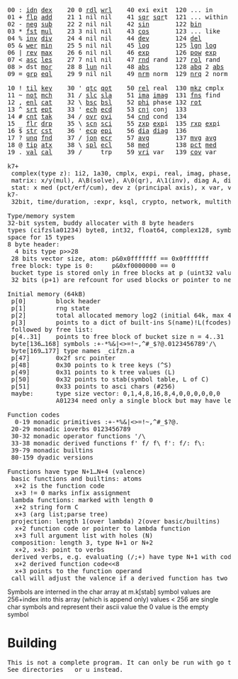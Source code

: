 <pre>00 : <a href="../../blob/master/k.go#L780">idn</a> <a href="../../blob/master/k.go#L481">dex</a>    20 0 <a href="../../blob/master/k.go#L3811">rdl</a> <a href="../../blob/master/k.go#L3815">wrl</a>    40 exi exit  120 ... in       60 <a href="../../blob/master/k.go#L4509">prm</a>  140
01 + <a href="../../blob/master/k.go#L781">flp</a> <a href="../../blob/master/k.go#L2070">add</a>    21 1 nil nil    41 <a href="../../blob/master/k.go#L1893">sqr</a> <a href="../../blob/master/k.go#L1893">sqr</a>t  121 ... within   61      141
02 - <a href="../../blob/master/k.go#L820">neg</a> <a href="../../blob/master/k.go#L2071">sub</a>    22 2 nil nil    42 <a href="../../blob/master/k.go#L1896">sin</a>       122 <a href="../../blob/master/k.go#L4060">bin</a>          62      142
03 * <a href="../../blob/master/k.go#L823">fst</a> <a href="../../blob/master/k.go#L2072">mul</a>    23 3 nil nil    43 <a href="../../blob/master/k.go#L1899">cos</a>       123 ... like     63      143
04 % <a href="../../blob/master/k.go#L861">inv</a> <a href="../../blob/master/k.go#L2073">div</a>    24 4 nil nil    44 <a href="../../blob/master/k.go#L5112">dev</a>       124 <a href="../../blob/master/k.go#L4476">del</a>          64      144
05 & <a href="../../blob/master/k.go#L864">wer</a> <a href="../../blob/master/k.go#L2074">min</a>    25 5 nil nil    45 <a href="../../blob/master/k.go#L1917">log</a>       125 <a href="../../blob/master/k.go#L2079">lgn</a> <a href="../../blob/master/k.go#L1917">log</a>      65      145
06 | <a href="../../blob/master/k.go#L890">rev</a> <a href="../../blob/master/k.go#L2075">max</a>    26 6 nil nil    46 <a href="../../blob/master/k.go#L1920">exp</a>       126 <a href="../../blob/master/k.go#L2082">pow</a> <a href="../../blob/master/k.go#L1920">exp</a>      66      146
07 < <a href="../../blob/master/k.go#L921">asc</a> <a href="../../blob/master/k.go#L2076">les</a>    27 7 nil nil    47 <a href="../../blob/master/k.go#L4601">rnd</a> rand  127 <a href="../../blob/master/k.go#L4546">rol</a> rand     67      147
08 > dst <a href="../../blob/master/k.go#L2077">mor</a>    28 8 <a href="../../blob/master/k.go#L3821">lun</a> nil    48 <a href="../../blob/master/k.go#L1902">abs</a>       128 <a href="../../blob/master/k.go#L1910">abq</a> 2 <a href="../../blob/master/k.go#L1902">abs</a>    68      148
09 = <a href="../../blob/master/k.go#L964">grp</a> <a href="../../blob/master/k.go#L2078">eql</a>    29 9 nil nil    49 <a href="../../blob/master/k.go#L4689">nrm</a> norm  129 <a href="../../blob/master/k.go#L4690">nrq</a> 2 norm   69      149
                                                                          
10 ! <a href="../../blob/master/k.go#L993">til</a> <a href="../../blob/master/k.go#L2123">key</a>    30 ' <a href="../../blob/master/k.go#L3363">qtc</a> <a href="../../blob/master/k.go#L3360">qot</a>    50 <a href="../../blob/master/k.go#L1923">rel</a> real  130 <a href="../../blob/master/k.go#L5035">mkz</a> cmplx    70      150
11 ~ <a href="../../blob/master/k.go#L1087">not</a> <a href="../../blob/master/k.go#L2157">mch</a>    31 / <a href="../../blob/master/k.go#L3364">slc</a> <a href="../../blob/master/k.go#L3361">sla</a>    51 <a href="../../blob/master/k.go#L1924">ima</a> <a href="../../blob/master/k.go#L1924">ima</a>g  131 <a href="../../blob/master/k.go#L2718">fns</a> find     71      151
12 , <a href="../../blob/master/k.go#L1106">enl</a> <a href="../../blob/master/k.go#L2221">cat</a>    32 \ <a href="../../blob/master/k.go#L3365">bsc</a> <a href="../../blob/master/k.go#L3362">bsl</a>    52 <a href="../../blob/master/k.go#L1925">phi</a> phase 132 <a href="../../blob/master/k.go#L2460">rot</a>          72      152
13 ^ <a href="../../blob/master/k.go#L1124">srt</a> <a href="../../blob/master/k.go#L2357">ept</a>    33 ' <a href="../../blob/master/k.go#L3372">ech</a> <a href="../../blob/master/k.go#L3398">ecd</a>    53 <a href="../../blob/master/k.go#L1953">cnj</a> conj  133              73      153
14 # <a href="../../blob/master/k.go#L1125">cnt</a> <a href="../../blob/master/k.go#L2387">tak</a>    34 / <a href="../../blob/master/k.go#L3523">ovr</a> <a href="../../blob/master/k.go#L3661">ovi</a>    54 <a href="../../blob/master/k.go#L4869">cnd</a> cond  134              74      154
15 _ <a href="../../blob/master/k.go#L1133">flr</a> <a href="../../blob/master/k.go#L2461">drp</a>    35 \ <a href="../../blob/master/k.go#L3582">scn</a> <a href="../../blob/master/k.go#L3694">sci</a>    55 <a href="../../blob/master/k.go#L2011">zxp</a> <a href="../../blob/master/k.go#L1920">exp</a>i  135 <a href="../../blob/master/k.go#L1974">rxp</a> <a href="../../blob/master/k.go#L1920">exp</a>i     75      155
16 $ <a href="../../blob/master/k.go#L1158">str</a> <a href="../../blob/master/k.go#L2577">cst</a>    36 ' <a href="../../blob/master/k.go#L3418">ecp</a> <a href="../../blob/master/k.go#L3475">epi</a>    56 <a href="../../blob/master/k.go#L1062">dia</a> <a href="../../blob/master/k.go#L1062">dia</a>g  136              76      156
17 ? <a href="../../blob/master/k.go#L1235">unq</a> <a href="../../blob/master/k.go#L2679">fnd</a>    37 / <a href="../../blob/master/k.go#L3954">jon</a> <a href="../../blob/master/k.go#L3495">ecr</a>    57 <a href="../../blob/master/k.go#L5207">avg</a>       137 <a href="../../blob/master/k.go#L5238">mvg</a> <a href="../../blob/master/k.go#L5207">avg</a>      77      157
18 @ <a href="../../blob/master/k.go#L1267">tip</a> <a href="../../blob/master/k.go#L2750">atx</a>    38 \ <a href="../../blob/master/k.go#L3921">spl</a> <a href="../../blob/master/k.go#L3509">ecl</a>    58 <a href="../../blob/master/k.go#L5343">med</a>       138 <a href="../../blob/master/k.go#L5355">pct</a> <a href="../../blob/master/k.go#L5343">med</a>      78      158
19 . <a href="../../blob/master/k.go#L1280">val</a> <a href="../../blob/master/k.go#L3218">cal</a>    39 /     trp    59 <a href="../../blob/master/k.go#L5138">vri</a> var   139 <a href="../../blob/master/k.go#L5159">cov</a> var      79      15

k7+
 complex(type z): 1i2, 1a30, cmplx, expi, real, imag, phase, conj, rand 3i(binormal)
 matrix: x/y(mul), A\B(solve), A\0(qr), A\1(inv), diag A, diag v, norm, cond
 stat: x med (pct/erf/cum), dev z (principal axis), x var, var z (cov), x avg (cum/win/exp)
k7-
 32bit, time/duration, :expr, ksql, crypto, network, multithread
 
Type/memory system
32-bit system, buddy allocater with 8 byte headers
types (cifzsla01234) byte8, int32, float64, complex128, symbol64, list32, dict64, funcs
space for 15 types
8 byte header:
  4 bits type p>>28
 28 bits vector size, atom: p&0x0fffffff == 0x0fffffff
 free block: type is 0:     p&0xf0000000 == 0
 bucket type is stored only in free blocks at p (uint32 value)
 32 bits (p+1) are refcount for used blocks or pointer to next free

Initial memory (64kB)
 p[0]        block header
 p[1]        rng state
 p[2]        total allocated memory log2 (initial 64k, max 4G) uint32
 p[3]        points to a dict of built-ins S(name)!L(fcodes)
 followed by free list:
 p[4..31]    points to free block of bucket size n = 4..31
 byte[136…168] symbols :+-*%&|<>=!~,^#_$?@.0123456789'/\
 byte[169…177] type names _cifzn.a
 p[47]       0x2f src pointer
 p[48]       0x30 points to k tree keys (^S)
 p[49]       0x31 points to k tree values (L)
 p[50]       0x32 points to stab(symbol table, L of C)
 p[51]       0x33 points to asci chars (#256)
 maybe:      type size vector: 0,1,4,8,16,8,4,0,0,0,0,0,0
             A01234 need only a single block but may have length>0

Function codes
  0-19 monadic primitives :+-*%&|<>=!~,^#_$?@.
 20-29 monadic ioverbs 0123456789
 30-32 monadic operator functions '/\
 33-38 monadic derived functions f' f/ f\ f': f/: f\:
 39-79 monadic builtins
 80-159 dyadic versions

Functions have type N+1…N+4 (valence)
 basic functions and builtins: atoms
  x+2 is the function code
  x+3 != 0 marks infix assignment
 lambda functions: marked with length 0
  x+2 string form C
  x+3 (arg list;parse tree)
 projection: length 1(over lambda) 2(over basic/builtins)
  x+2 function code or pointer to lambda function
  x+3 full argument list with holes (N)
 composition: length 3, type N+1 or N+2
  x+2, x+3: point to verbs
 derived verbs, e.g. evaluating (/;+) have type N+1 with code > 256
  x+2 derived function code<<8
  x+3 points to the function operand
 call will adjust the valence if a derived function has two arguments
</pre>

Symbols are interned in the char array at m.k[stab]
 symbol values are 256+index into this array (which is append only)
 values < 256 are single char symbols and represent their ascii value
 the 0 value is the empty symbol

# Building
<pre>
This is not a complete program. It can only be run with go test.
See directories _ or u instead.
</pre>
